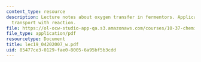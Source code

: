 ```yaml
---
content_type: resource
description: Lecture notes about oxygen transfer in fermentors. Applications of gas-liquid
  transport with reaction.
file: https://ol-ocw-studio-app-qa.s3.amazonaws.com/courses/10-37-chemical-and-biological-reaction-engineering-spring-2007/85477ce30129fae080056a95bf5b3cdd_lec19_04202007_w.pdf
file_type: application/pdf
resourcetype: Document
title: lec19_04202007_w.pdf
uid: 85477ce3-0129-fae0-8005-6a95bf5b3cdd
---
```

